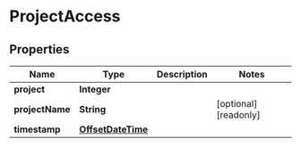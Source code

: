 

# ProjectAccess

## Properties

Name | Type | Description | Notes
------------ | ------------- | ------------- | -------------
**project** | **Integer** |  | 
**projectName** | **String** |  |  [optional] [readonly]
**timestamp** | [**OffsetDateTime**](OffsetDateTime.md) |  | 



